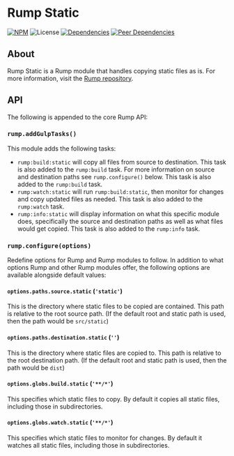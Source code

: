 # Rump Static
[![NPM](http://img.shields.io/npm/v/rump-static.svg?style=flat-square)](https://www.npmjs.org/package/rump-static)
![License](http://img.shields.io/npm/l/rump-static.svg?style=flat-square)
[![Dependencies](http://img.shields.io/david/rumps/rump-static.svg?style=flat-square)](https://david-dm.org/rumps/rump-static)
[![Peer Dependencies](http://img.shields.io/david/peer/rumps/rump-static.svg?style=flat-square)](https://david-dm.org/rumps/rump-static#info=peerDependencies)


## About
Rump Static is a Rump module that handles copying static files as is. For more
information, visit the [Rump repository](https://github.com/rumps/rump).


## API
The following is appended to the core Rump API:

### `rump.addGulpTasks()`
This module adds the following tasks:
- `rump:build:static` will copy all files from source to destination. This task
  is also added to the `rump:build` task. For more information on source and
  destination paths see `rump.configure()` below. This task is also added to
  the `rump:build` task.
- `rump:watch:static` will run `rump:build:static`, then monitor for changes
  and copy updated files as needed. This task is also added to the `rump:watch`
  task.
- `rump:info:static` will display information on what this specific module
  does, specifically the source and destination paths as well as what files
  would get copied. This task is also added to the `rump:info` task.

### `rump.configure(options)`
Redefine options for Rump and Rump modules to follow. In addition to what
options Rump and other Rump modules offer, the following options are
available alongside default values:

#### `options.paths.source.static` (`'static'`)
This is the directory where static files to be copied are contained. This path
is relative to the root source path. (If the default root and static path is
used, then the path would be `src/static`)

#### `options.paths.destination.static` (`''`)
This is the directory where static files are copied to. This path is relative
to the root destination path. (If the default root and static path is used,
then the path would be `dist`)

#### `options.globs.build.static` (`'**/*'`)
This specifies which static files to copy. By default it copies all static
files, including those in subdirectories.

#### `options.globs.watch.static` (`'**/*'`)
This specifies which static files to monitor for changes. By default it watches
all static files, including those in subdirectories.
